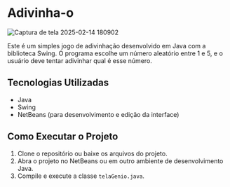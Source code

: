 # Adivinha-o
![Captura de tela 2025-02-14 180902](https://github.com/user-attachments/assets/b3fe88e4-02ec-4602-931a-5f8507cca688)

Este é um simples jogo de adivinhação desenvolvido em Java com a biblioteca Swing. O programa escolhe um número aleatório entre 1 e 5, e o usuário deve tentar adivinhar qual é esse número.

## Tecnologias Utilizadas
- Java
- Swing
- NetBeans (para desenvolvimento e edição da interface)

## Como Executar o Projeto
1. Clone o repositório ou baixe os arquivos do projeto.
2. Abra o projeto no NetBeans ou em outro ambiente de desenvolvimento Java.
3. Compile e execute a classe `telaGenio.java`.

